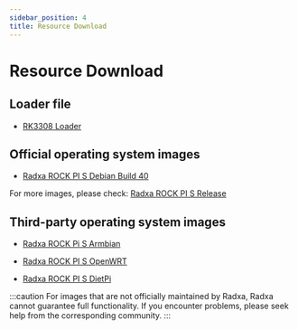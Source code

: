 ```yaml
---
sidebar_position: 4
title: Resource Download
---
```


# Resource Download

## Loader file

- [RK3308 Loader](https://dl.radxa.com/rockpis/images/loader/rk3308_loader_uart0_m0_emmc_port_support_sd_20190717.bin)

## Official operating system images

- [Radxa ROCK PI S Debian Build 40](https://github.com/radxa-build/rock-pi-s/releases/download/b40/rock-pi-s_debian_bookworm_cli_b40.img.xz)

For more images, please check: [Radxa ROCK PI S Release](https://github.com/radxa-build/rock-pi-s/releases)

## Third-party operating system images

- [Radxa ROCK Pi S Armbian](https://www.armbian.com/rockpi-s/)

- [Radxa ROCK PI S OpenWRT](https://openwrt.org/toh/hwdata/radxa/radxa_rock_pi_s)

- [Radxa ROCK PI S DietPi](https://dietpi.com/downloads/images/DietPi_ROCKPiS-ARMv8-Bookworm.img.xz)

:::caution
For images that are not officially maintained by Radxa, Radxa cannot guarantee full functionality. If you encounter problems, please seek help from the corresponding community.
:::
